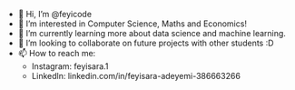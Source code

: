 - 👋 Hi, I’m @feyicode
- 👀 I’m interested in Computer Science, Maths and Economics!
- 🌱 I’m currently learning more about data science and machine learning. 
- 💞️ I’m looking to collaborate on future projects with other students :D
- 📫 How to reach me:
  - Instagram: feyisara.1
  - Linkedln: linkedin.com/in/feyisara-adeyemi-386663266

<!---
feyicode/feyicode is a ✨ special ✨ repository because its `README.md` (this file) appears on your GitHub profile.
You can click the Preview link to take a look at your changes.
--->
